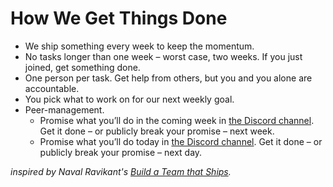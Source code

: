 # How We Get Things Done

- We ship something every week to keep the momentum.
- No tasks longer than one week – worst case, two weeks. If you just joined, get something done.
- One person per task. Get help from others, but you and you alone are accountable.
- You pick what to work on for our next weekly goal.
- Peer-management.
  - Promise what you’ll do in the coming week in [the Discord channel](https://discord.gg/QrEagSk). Get it done – or publicly break your promise – next week.
  - Promise what you’ll do today in [the Discord channel](https://discord.gg/Cvs9ucz). Get it done – or publicly break your promise – next day.

_inspired by Naval Ravikant's [Build a Team that Ships](https://nav.al/build-a-team-that-ships)._
